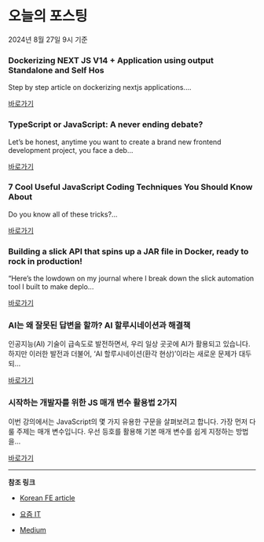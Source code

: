 # 오늘의 포스팅 
2024년 8월 27일 9시 기준 

### Dockerizing NEXT JS V14 + Application using output Standalone and Self Hos 

 Step by step article on dockerizing nextjs applications.... 

 [바로가기](https://medium.com/m/signin?actionUrl=https%3A%2F%2Fmedium.com%2F_%2Fbookmark%2Fp%2Feb636aa9b441&operation=register&redirect=https%3A%2F%2Fmedium.com%2F%40techwithtwin%2Fdockerizing-next-js-v14-application-using-output-standalone-and-self-hos-eb636aa9b441&source=---------0-84----------nextjs------bookmark_preview----739a21c4_7b1d_495f_a489_d20f6c405a2f-------) 

### TypeScript or JavaScript: A never ending debate? 

 Let’s be honest, anytime you want to create a brand new frontend development project, you face a deb... 

 [바로가기](https://medium.com/m/signin?actionUrl=https%3A%2F%2Fmedium.com%2F_%2Fbookmark%2Fp%2Ff8f3cff4b233&operation=register&redirect=https%3A%2F%2Fzhibeck.medium.com%2Ftypescript-vs-javascript-for-frontend-development-a-never-ending-debate-f8f3cff4b233&source=---------0-84----------front_end_development------bookmark_preview----858a0cd5_ab6c_42e6_b702_425cc6e5cf41-------) 

### 7 Cool Useful JavaScript Coding Techniques You Should Know About 

 Do you know all of these tricks?... 

 [바로가기](https://medium.com/m/signin?actionUrl=https%3A%2F%2Fmedium.com%2F_%2Fbookmark%2Fp%2Fb3a83ee341f2&operation=register&redirect=https%3A%2F%2Fjavascript.plainenglish.io%2F7-cool-useful-javascript-coding-techniques-you-should-know-about-b3a83ee341f2&source=---------0-84----------react------bookmark_preview----89a99649_a6c5_41a5_9081_5e20f6f55edc-------) 

### Building a slick API that spins up a JAR file in Docker, ready to rock in production! 

 “Here’s the lowdown on my journal where I break down the slick automation tool I built to make deplo... 

 [바로가기](https://medium.com/m/signin?actionUrl=https%3A%2F%2Fmedium.com%2F_%2Fbookmark%2Fp%2F3bb066b4fb45&operation=register&redirect=https%3A%2F%2Fmedium.com%2F%40n4nikhilkana%2Fbuilding-a-slick-api-that-spins-up-a-jar-file-in-docker-ready-to-rock-in-production-3bb066b4fb45&source=---------0-84----------javascript------bookmark_preview----ec8f2261_71fe_4441_821c_8e3df07b5dbd-------) 

### AI는 왜 잘못된 답변을 할까? AI 할루시네이션과 해결책 

 인공지능(AI) 기술이 급속도로 발전하면서, 우리 일상 곳곳에 AI가 활용되고 있습니다. 하지만 이러한 발전과 더불어, ‘AI 할루시네이션(환각 현상)’이라는 새로운 문제가 대두되... 

 [바로가기](https://yozm.wishket.com/magazine/detail/2733/) 

### 시작하는 개발자를 위한 JS 매개 변수 활용법 2가지 

 이번 강의에서는 JavaScript의 몇 가지 유용한 구문을 살펴보려고 합니다. 가장 먼저 다룰 주제는 매개 변수입니다. 우선 등호를 활용해 기본 매개 변수를 쉽게 지정하는 방법을... 

 [바로가기](https://yozm.wishket.com/magazine/detail/2732/) 

---

**참조 링크**

- [Korean FE article](https://kofearticle.substack.com) 

- [요즘 IT](https://yozm.wishket.com/magazine) 

- [Medium](https://medium.com) 

